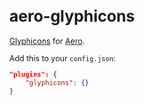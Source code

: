 # aero-glyphicons
[Glyphicons](http://glyphicons.com/) for [Aero](https://github.com/aerojs/aero).

Add this to your `config.json`:

```json
"plugins": {
	"glyphicons": {}
}
```